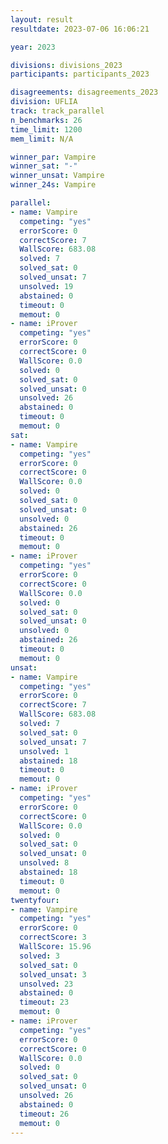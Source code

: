 ```yaml
---
layout: result
resultdate: 2023-07-06 16:06:21

year: 2023

divisions: divisions_2023
participants: participants_2023

disagreements: disagreements_2023
division: UFLIA
track: track_parallel
n_benchmarks: 26
time_limit: 1200
mem_limit: N/A

winner_par: Vampire
winner_sat: "-"
winner_unsat: Vampire
winner_24s: Vampire

parallel:
- name: Vampire
  competing: "yes"
  errorScore: 0
  correctScore: 7
  WallScore: 683.08
  solved: 7
  solved_sat: 0
  solved_unsat: 7
  unsolved: 19
  abstained: 0
  timeout: 0
  memout: 0
- name: iProver
  competing: "yes"
  errorScore: 0
  correctScore: 0
  WallScore: 0.0
  solved: 0
  solved_sat: 0
  solved_unsat: 0
  unsolved: 26
  abstained: 0
  timeout: 0
  memout: 0
sat:
- name: Vampire
  competing: "yes"
  errorScore: 0
  correctScore: 0
  WallScore: 0.0
  solved: 0
  solved_sat: 0
  solved_unsat: 0
  unsolved: 0
  abstained: 26
  timeout: 0
  memout: 0
- name: iProver
  competing: "yes"
  errorScore: 0
  correctScore: 0
  WallScore: 0.0
  solved: 0
  solved_sat: 0
  solved_unsat: 0
  unsolved: 0
  abstained: 26
  timeout: 0
  memout: 0
unsat:
- name: Vampire
  competing: "yes"
  errorScore: 0
  correctScore: 7
  WallScore: 683.08
  solved: 7
  solved_sat: 0
  solved_unsat: 7
  unsolved: 1
  abstained: 18
  timeout: 0
  memout: 0
- name: iProver
  competing: "yes"
  errorScore: 0
  correctScore: 0
  WallScore: 0.0
  solved: 0
  solved_sat: 0
  solved_unsat: 0
  unsolved: 8
  abstained: 18
  timeout: 0
  memout: 0
twentyfour:
- name: Vampire
  competing: "yes"
  errorScore: 0
  correctScore: 3
  WallScore: 15.96
  solved: 3
  solved_sat: 0
  solved_unsat: 3
  unsolved: 23
  abstained: 0
  timeout: 23
  memout: 0
- name: iProver
  competing: "yes"
  errorScore: 0
  correctScore: 0
  WallScore: 0.0
  solved: 0
  solved_sat: 0
  solved_unsat: 0
  unsolved: 26
  abstained: 0
  timeout: 26
  memout: 0
---
```

